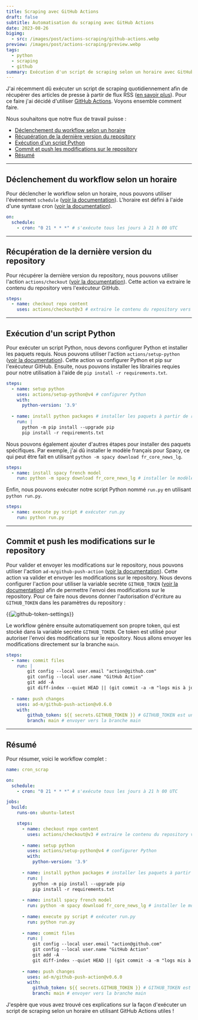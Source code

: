 ```yaml
---
title: Scraping avec GitHub Actions
draft: false
subtitle: Automatisation du scraping avec GitHub Actions
date: 2023-08-26
bigimg:
  - src: /images/post/actions-scraping/github-actions.webp
preview: /images/post/actions-scraping/preview.webp
tags:
  - python
  - scraping
  - github
summary: Exécution d'un script de scraping selon un horaire avec GitHub Actions
---
```


J'ai récemment dû exécuter un script de scraping quotidiennement afin de récupérer des articles de presse à partir de flux RSS ([en savoir plus](/post/rsstrend)). Pour ce faire j'ai décidé d'utiliser [GitHub Actions](https://github.com/features/actions). Voyons ensemble comment faire.

Nous souhaitons que notre flux de travail puisse :

- [Déclenchement du workflow selon un horaire](#déclenchement-du-workflow-selon-un-horaire)
- [Récupération de la dernière version du repository](#récupération-de-la-dernière-version-du-repository)
- [Exécution d'un script Python](#exécution-dun-script-python)
- [Commit et push les modifications sur le repository](#commit-et-push-les-modifications-sur-le-repository)
- [Résumé](#résumé)

---

## Déclenchement du workflow selon un horaire

Pour déclencher le workflow selon un horaire, nous pouvons utiliser l'événement `schedule` ([voir la documentation](https://docs.github.com/en/actions/reference/events-that-trigger-workflows#scheduled-events)). L'horaire est défini à l'aide d'une syntaxe cron ([voir la documentation](https://docs.github.com/en/actions/reference/events-that-trigger-workflows#schedule)).

```yaml
on:
  schedule:
    - cron: "0 21 * * *" # s'exécute tous les jours à 21 h 00 UTC
```

---

## Récupération de la dernière version du repository

Pour récupérer la dernière version du repository, nous pouvons utiliser l'action `actions/checkout` ([voir la documentation](https://github.com/actions/checkout)). Cette action va extraire le contenu du repository vers l'exécuteur GitHub.

```yaml
steps:
  - name: checkout repo content
    uses: actions/checkout@v3 # extraire le contenu du repository vers l'exécuteur GitHub
```

---

## Exécution d'un script Python

Pour exécuter un script Python, nous devons configurer Python et installer les paquets requis. Nous pouvons utiliser l'action `actions/setup-python` ([voir la documentation](https://github.com/actions/setup-python)). Cette action va configurer Python et pip sur l'exécuteur GitHub. Ensuite, nous pouvons installer les librairies requies pour notre utilisation à l'aide de `pip install -r requirements.txt`.

```yaml
steps:
  - name: setup python
    uses: actions/setup-python@v4 # configurer Python
    with:
      python-version: '3.9'
      
  - name: install python packages # installer les paquets à partir de requirements.txt
    run: |
      python -m pip install --upgrade pip
      pip install -r requirements.txt
```

Nous pouvons également ajouter d'autres étapes pour installer des paquets spécifiques. Par exemple, j'ai dû installer le modèle français pour Spacy, ce qui peut être fait en utilisant `python -m spacy download fr_core_news_lg`.

```yaml
steps:
  - name: install spacy french model
    run: python -m spacy download fr_core_news_lg # installer le modèle français pour Spacy (utilisé par mon script)
```

Enfin, nous pouvons exécuter notre script Python nommé `run.py` en utilisant `python run.py`.

```yaml
steps:
  - name: execute py script # exécuter run.py
    run: python run.py
```

---

## Commit et push les modifications sur le repository

Pour valider et envoyer les modifications sur le repository, nous pouvons utiliser l'action `ad-m/github-push-action` ([voir la documentation](https://github.com/ad-m/github-push-action)). Cette action va valider et envoyer les modifications sur le repository. Nous devons configurer l'action pour utiliser la variable secrète `GITHUB_TOKEN` ([voir la documentation](https://docs.github.com/en/actions/security-guides/automatic-token-authentication)) afin de permettre l'envoi des modifications sur le repository.
Pour ce faire nous devons donner l'autorisation d'écriture au `GITHUB_TOKEN` dans les paramètres du repository : 

{{<image src="/images/post/actions-scraping/settings.png" alt="github-token-settings" position="center">}}

Le workflow génère ensuite automatiquement son propre token, qui est stocké dans la variable secrète `GITHUB_TOKEN`. Ce token est utilisé pour autoriser l'envoi des modifications sur le repository. Nous allons envoyer les modifications directement sur la branche `main`.

```yaml
steps:
  - name: commit files
    run: |
        git config --local user.email "action@github.com"
        git config --local user.name "GitHub Action"
        git add -A
        git diff-index --quiet HEAD || (git commit -a -m "logs mis à jour" --allow-empty)
          
  - name: push changes
    uses: ad-m/github-push-action@v0.6.0
    with:
        github_token: ${{ secrets.GITHUB_TOKEN }} # GITHUB_TOKEN est une variable secrète générée automatiquement par GitHub Actions
        branch: main # envoyer vers la branche main
```

---

## Résumé

Pour résumer, voici le workflow complet :

```yaml
name: cron_scrap

on:
  schedule:
    - cron: "0 21 * * *" # s'exécute tous les jours à 21 h 00 UTC

jobs:
  build:
    runs-on: ubuntu-latest

    steps:
      - name: checkout repo content
        uses: actions/checkout@v3 # extraire le contenu du repository vers l'exécuteur GitHub
        
      - name: setup python
        uses: actions/setup-python@v4 # configurer Python
        with:
          python-version: '3.9'
          
      - name: install python packages # installer les paquets à partir de requirements.txt
        run: |
          python -m pip install --upgrade pip
          pip install -r requirements.txt 
          
      - name: install spacy french model
        run: python -m spacy download fr_core_news_lg # installer le modèle français pour Spacy (utilisé par mon script)
        
      - name: execute py script # exécuter run.py
        run: python run.py
          
      - name: commit files
        run: |
          git config --local user.email "action@github.com"
          git config --local user.name "GitHub Action"
          git add -A
          git diff-index --quiet HEAD || (git commit -a -m "logs mis à jour" --allow-empty)
          
      - name: push changes
        uses: ad-m/github-push-action@v0.6.0
        with:
          github_token: ${{ secrets.GITHUB_TOKEN }} # GITHUB_TOKEN est une variable secrète générée automatiquement par GitHub Actions
          branch: main # envoyer vers la branche main
```

J'espère que vous avez trouvé ces explications sur la façon d'exécuter un script de scraping selon un horaire en utilisant GitHub Actions utiles !